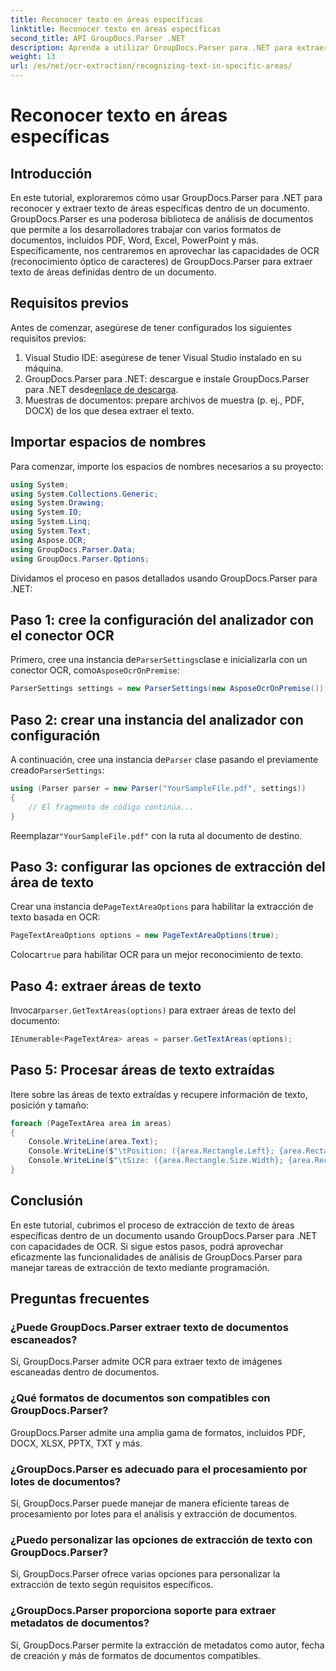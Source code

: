 ```yaml
---
title: Reconocer texto en áreas específicas
linktitle: Reconocer texto en áreas específicas
second_title: API GroupDocs.Parser .NET
description: Aprenda a utilizar GroupDocs.Parser para .NET para extraer texto de áreas específicas en documentos con capacidades de OCR.
weight: 13
url: /es/net/ocr-extraction/recognizing-text-in-specific-areas/
---
```


# Reconocer texto en áreas específicas

## Introducción
En este tutorial, exploraremos cómo usar GroupDocs.Parser para .NET para reconocer y extraer texto de áreas específicas dentro de un documento. GroupDocs.Parser es una poderosa biblioteca de análisis de documentos que permite a los desarrolladores trabajar con varios formatos de documentos, incluidos PDF, Word, Excel, PowerPoint y más. Específicamente, nos centraremos en aprovechar las capacidades de OCR (reconocimiento óptico de caracteres) de GroupDocs.Parser para extraer texto de áreas definidas dentro de un documento.
## Requisitos previos
Antes de comenzar, asegúrese de tener configurados los siguientes requisitos previos:
1. Visual Studio IDE: asegúrese de tener Visual Studio instalado en su máquina.
2.  GroupDocs.Parser para .NET: descargue e instale GroupDocs.Parser para .NET desde[enlace de descarga](https://releases.groupdocs.com/parser/net/).
3. Muestras de documentos: prepare archivos de muestra (p. ej., PDF, DOCX) de los que desea extraer el texto.

## Importar espacios de nombres
Para comenzar, importe los espacios de nombres necesarios a su proyecto:
```csharp
using System;
using System.Collections.Generic;
using System.Drawing;
using System.IO;
using System.Linq;
using System.Text;
using Aspose.OCR;
using GroupDocs.Parser.Data;
using GroupDocs.Parser.Options;
```

Dividamos el proceso en pasos detallados usando GroupDocs.Parser para .NET:
## Paso 1: cree la configuración del analizador con el conector OCR
 Primero, cree una instancia de`ParserSettings`clase e inicializarla con un conector OCR, como`AsposeOcrOnPremise`:
```csharp
ParserSettings settings = new ParserSettings(new AsposeOcrOnPremise());
```
## Paso 2: crear una instancia del analizador con configuración
 A continuación, cree una instancia de`Parser` clase pasando el previamente creado`ParserSettings`:
```csharp
using (Parser parser = new Parser("YourSampleFile.pdf", settings))
{
    // El fragmento de código continúa...
}
```
 Reemplazar`"YourSampleFile.pdf"` con la ruta al documento de destino.
## Paso 3: configurar las opciones de extracción del área de texto
 Crear una instancia de`PageTextAreaOptions` para habilitar la extracción de texto basada en OCR:
```csharp
PageTextAreaOptions options = new PageTextAreaOptions(true);
```
 Colocar`true` para habilitar OCR para un mejor reconocimiento de texto.
## Paso 4: extraer áreas de texto
 Invocar`parser.GetTextAreas(options)` para extraer áreas de texto del documento:
```csharp
IEnumerable<PageTextArea> areas = parser.GetTextAreas(options);
```
## Paso 5: Procesar áreas de texto extraídas
Itere sobre las áreas de texto extraídas y recupere información de texto, posición y tamaño:
```csharp
foreach (PageTextArea area in areas)
{
    Console.WriteLine(area.Text);
    Console.WriteLine($"\tPosition: ({area.Rectangle.Left}; {area.Rectangle.Top})");
    Console.WriteLine($"\tSize: ({area.Rectangle.Size.Width}; {area.Rectangle.Size.Height})");
}
```

## Conclusión
En este tutorial, cubrimos el proceso de extracción de texto de áreas específicas dentro de un documento usando GroupDocs.Parser para .NET con capacidades de OCR. Si sigue estos pasos, podrá aprovechar eficazmente las funcionalidades de análisis de GroupDocs.Parser para manejar tareas de extracción de texto mediante programación.

## Preguntas frecuentes
### ¿Puede GroupDocs.Parser extraer texto de documentos escaneados?
Sí, GroupDocs.Parser admite OCR para extraer texto de imágenes escaneadas dentro de documentos.
### ¿Qué formatos de documentos son compatibles con GroupDocs.Parser?
GroupDocs.Parser admite una amplia gama de formatos, incluidos PDF, DOCX, XLSX, PPTX, TXT y más.
### ¿GroupDocs.Parser es adecuado para el procesamiento por lotes de documentos?
Sí, GroupDocs.Parser puede manejar de manera eficiente tareas de procesamiento por lotes para el análisis y extracción de documentos.
### ¿Puedo personalizar las opciones de extracción de texto con GroupDocs.Parser?
Sí, GroupDocs.Parser ofrece varias opciones para personalizar la extracción de texto según requisitos específicos.
### ¿GroupDocs.Parser proporciona soporte para extraer metadatos de documentos?
Sí, GroupDocs.Parser permite la extracción de metadatos como autor, fecha de creación y más de formatos de documentos compatibles.